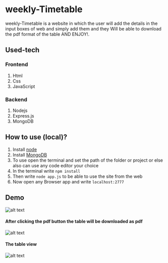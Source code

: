 # weekly-Timetable
weekly-Timetable is a website in which the user will add the details in the input boxes of web and simply add them and they Will be able to download the pdf format of the table AND ENJOY!.

## Used-tech
### Frontend
1. Html
2. Css
3. JavaScript

### Backend
1. Nodejs
2. Express.js
3. MongoDB 

## How to use (local)?
1. Install [node](https://nodejs.org/en/download/)
2. Install [MongoDB](https://www.mongodb.com/try/download/community)
3. To use open the terminal and set the path of the folder or project or else also can use any code editor your choice
4. In the terminal write `npm install`
5. Then write `node app.js` to be able to use the site from the web
6. Now open any Browser app and write `localhost:2777`

## Demo
![alt text](https://i.imgur.com/XgSeqs5.png)
#### After clicking the pdf button the table will be downloaded as pdf
![alt text](https://i.imgur.com/LkwxAay.png)
#### The table view
![alt text](https://i.imgur.com/0RvvSCf.png)
